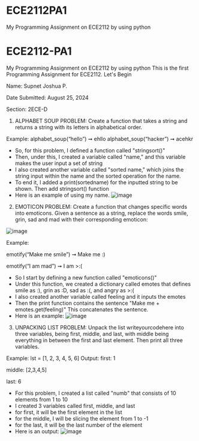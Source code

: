 # ECE2112PA1
My Programming Assignment on ECE2112 by using python

# ECE2112-PA1
My Programming Assignment on ECE2112 by using python
This is the first Programming Assignment for ECE2112. Let's Begin

Name: Supnet Joshua P.

Date Submitted: August 25, 2024

Section: 2ECE-D                                                  




1. ALPHABET SOUP PROBLEM: Create a function that takes a string and returns a string with its letters
in alphabetical order.

Example: alphabet_soup(“hello”) ➞ ehllo
          alphabet_soup(“hacker”) ➞ acehkr

- So, for this problem, I defined a function called "stringsort()"
- Then, under this, I created a variable called "name," and this variable makes the user input a set of string
- I also created another variable called "sorted name," which joins the string input within the name and the sorted operation for the name.
- To end it, I added a print(sortedname) for the inputted string to be shown. Then add stringsort() function
- Here is an example of using my name. ![image](https://github.com/user-attachments/assets/29a32b28-af5c-4d3c-a471-f9cab1b02c6f)

2. EMOTICON PROBLEM: Create a function that changes specific words into emoticons. Given a sentence
as a string, replace the words smile, grin, sad and mad with their corresponding emoticon:

![image](https://github.com/user-attachments/assets/00931e31-6ce3-4f8f-802b-64c80a230665)

Example:

emotify(“Make me smile”) ➞ Make me :)

emotify(“I am mad”) ➞ I am >:(

- So I start by defining a new function called "emoticons()"
- Under this function, we created a dictionary called emotes that defines smile as :), grin as :D, sad as :(, and angry as >:(
- I also created another variable called feeling and it inputs the emotes
- Then the print function contains the sentence "Make me + emotes.get(feeling)" This concatenates the sentence.
- Here is an example: ![image](https://github.com/user-attachments/assets/2ab98417-9078-40a6-894e-3bd27a05d904)


3. UNPACKING LIST PROBLEM: Unpack the list writeyourcodehere into three variables, being first,
middle, and last, with middle being everything in between the first and last element. Then print all three
variables.

Example: lst = [1, 2, 3, 4, 5, 6]
Output: first: 1 

middle: [2,3,4,5] 

last: 6

- For this problem, I created a list called "numb" that consists of 10 elements from 1 to 10
- I created 3 variables called first, middle, and last
- for first, it will be the first element in the list
- for the middle, I will be slicing the element from 1 to -1
- for the last, it will be the last number of the element
- Here is an output: ![image](https://github.com/user-attachments/assets/5023459b-038d-489b-baca-f25b7c6ee5cb)

